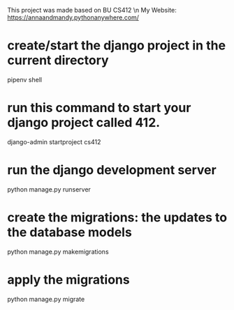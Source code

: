 This project was made based on BU CS412 \n
My Website: https://annaandmandy.pythonanywhere.com/

# create/start the django project in the current directory
pipenv shell

# run this command to start your django project called 412.
django-admin startproject cs412

# run the django development server
python manage.py runserver

# create the migrations: the updates to the database models
python manage.py makemigrations

# apply the migrations
python manage.py migrate
